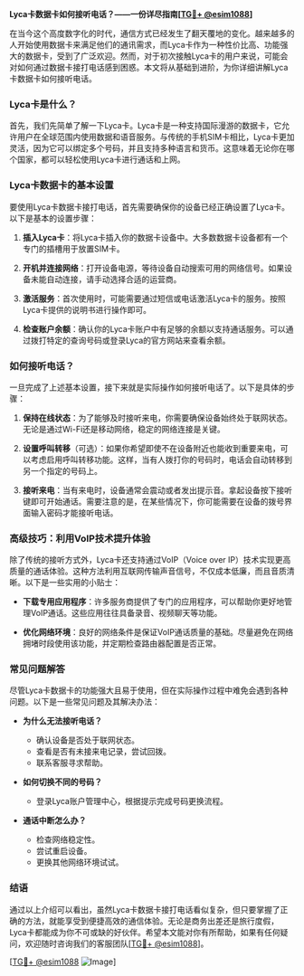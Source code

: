 **Lyca卡数据卡如何接听电话？——一份详尽指南[[TG💪+ @esim1088](https://t.me/s/esim1088)]**

在当今这个高度数字化的时代，通信方式已经发生了翻天覆地的变化。越来越多的人开始使用数据卡来满足他们的通讯需求，而Lyca卡作为一种性价比高、功能强大的数据卡，受到了广泛欢迎。然而，对于初次接触Lyca卡的用户来说，可能会对如何通过数据卡接打电话感到困惑。本文将从基础到进阶，为你详细讲解Lyca卡数据卡如何接听电话。

### Lyca卡是什么？

首先，我们先简单了解一下Lyca卡。Lyca卡是一种支持国际漫游的数据卡，它允许用户在全球范围内使用数据和语音服务。与传统的手机SIM卡相比，Lyca卡更加灵活，因为它可以绑定多个号码，并且支持多种语言和货币。这意味着无论你在哪个国家，都可以轻松使用Lyca卡进行通话和上网。

### Lyca卡数据卡的基本设置

要使用Lyca卡数据卡接打电话，首先需要确保你的设备已经正确设置了Lyca卡。以下是基本的设置步骤：

1. **插入Lyca卡**：将Lyca卡插入你的数据卡设备中。大多数数据卡设备都有一个专门的插槽用于放置SIM卡。
   
2. **开机并连接网络**：打开设备电源，等待设备自动搜索可用的网络信号。如果设备未能自动连接，请手动选择合适的运营商。

3. **激活服务**：首次使用时，可能需要通过短信或电话激活Lyca卡的服务。按照Lyca卡提供的说明书进行操作即可。

4. **检查账户余额**：确认你的Lyca卡账户中有足够的余额以支持通话服务。可以通过拨打特定的查询号码或登录Lyca的官方网站来查看余额。

### 如何接听电话？

一旦完成了上述基本设置，接下来就是实际操作如何接听电话了。以下是具体的步骤：

1. **保持在线状态**：为了能够及时接听来电，你需要确保设备始终处于联网状态。无论是通过Wi-Fi还是移动网络，稳定的网络连接是关键。

2. **设置呼叫转移**（可选）：如果你希望即使不在设备附近也能收到重要来电，可以考虑启用呼叫转移功能。这样，当有人拨打你的号码时，电话会自动转移到另一个指定的号码上。

3. **接听来电**：当有来电时，设备通常会震动或者发出提示音。拿起设备按下接听键即可开始通话。需要注意的是，在某些情况下，你可能需要在设备的拨号界面输入密码才能接听电话。

### 高级技巧：利用VoIP技术提升体验

除了传统的接听方式外，Lyca卡还支持通过VoIP（Voice over IP）技术实现更高质量的通话体验。这种方法利用互联网传输声音信号，不仅成本低廉，而且音质清晰。以下是一些实用的小贴士：

- **下载专用应用程序**：许多服务商提供了专门的应用程序，可以帮助你更好地管理VoIP通话。这些应用往往具备录音、视频聊天等功能。
  
- **优化网络环境**：良好的网络条件是保证VoIP通话质量的基础。尽量避免在网络拥堵时段使用该功能，并定期检查路由器配置是否正常。

### 常见问题解答

尽管Lyca卡数据卡的功能强大且易于使用，但在实际操作过程中难免会遇到各种问题。以下是一些常见问题及其解决办法：

- **为什么无法接听电话？**
  - 确认设备是否处于联网状态。
  - 查看是否有未接来电记录，尝试回拨。
  - 联系客服寻求帮助。

- **如何切换不同的号码？**
  - 登录Lyca账户管理中心，根据提示完成号码更换流程。

- **通话中断怎么办？**
  - 检查网络稳定性。
  - 尝试重启设备。
  - 更换其他网络环境试试。

### 结语

通过以上介绍可以看出，虽然Lyca卡数据卡接打电话看似复杂，但只要掌握了正确的方法，就能享受到便捷高效的通信体验。无论是商务出差还是旅行度假，Lyca卡都能成为你不可或缺的好伙伴。希望本文能对你有所帮助，如果有任何疑问，欢迎随时咨询我们的客服团队[[TG💪+ @esim1088](https://t.me/s/esim1088)]。

[[TG💪+ @esim1088](https://t.me/s/esim1088) ![Image](https://i.postimg.cc/4NQfJmqS/Snipaste-2025-05-13-00-14-12.png)]